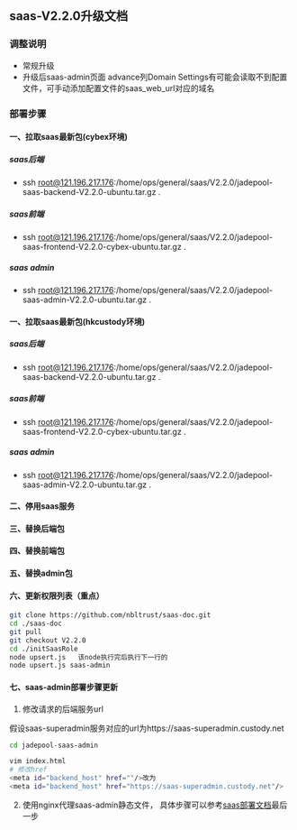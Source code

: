 ## saas-V2.2.0升级文档
### 调整说明
- 常规升级      
- 升级后saas-admin页面 advance列Domain Settings有可能会读取不到配置文件，可手动添加配置文件的saas_web_url对应的域名
### 部署步骤
#### 一、拉取saas最新包(cybex环境)
##### saas后端
- ssh root@121.196.217.176:/home/ops/general/saas/V2.2.0/jadepool-saas-backend-V2.2.0-ubuntu.tar.gz .
##### saas前端
- ssh root@121.196.217.176:/home/ops/general/saas/V2.2.0/jadepool-saas-frontend-V2.2.0-cybex-ubuntu.tar.gz .
##### saas admin
- ssh root@121.196.217.176:/home/ops/general/saas/V2.2.0/jadepool-saas-admin-V2.2.0-ubuntu.tar.gz .
#### 一、拉取saas最新包(hkcustody环境)
##### saas后端
- ssh root@121.196.217.176:/home/ops/general/saas/V2.2.0/jadepool-saas-backend-V2.2.0-ubuntu.tar.gz .
##### saas前端
- ssh root@121.196.217.176:/home/ops/general/saas/V2.2.0/jadepool-saas-frontend-V2.2.0-cybex-ubuntu.tar.gz .
##### saas admin
- ssh root@121.196.217.176:/home/ops/general/saas/V2.2.0/jadepool-saas-admin-V2.2.0-ubuntu.tar.gz .
#### 二、停用saas服务
#### 三、替换后端包
#### 四、替换前端包
#### 五、替换admin包
#### 六、更新权限列表（重点）
```bash
git clone https://github.com/nbltrust/saas-doc.git
cd ./saas-doc
git pull
git checkout V2.2.0
cd ./initSaasRole
node upsert.js   该node执行完后执行下一行的
node upsert.js saas-admin

```
#### 七、saas-admin部署步骤更新

1. 修改请求的后端服务url

假设saas-superadmin服务对应的url为https://saas-superadmin.custody.net
```bash
cd jadepool-saas-admin

vim index.html
# 修改href
<meta id="backend_host" href=""/>改为
<meta id="backend_host" href="https://saas-superadmin.custody.net"/>
```

2. 使用nginx代理saas-admin静态文件， 具体步骤可以参考[saas部署文档](https://github.com/nbltrust/saas-doc/blob/master/Chinese/saas%E9%83%A8%E7%BD%B2%E6%96%87%E6%A1%A3.md)最后一步
